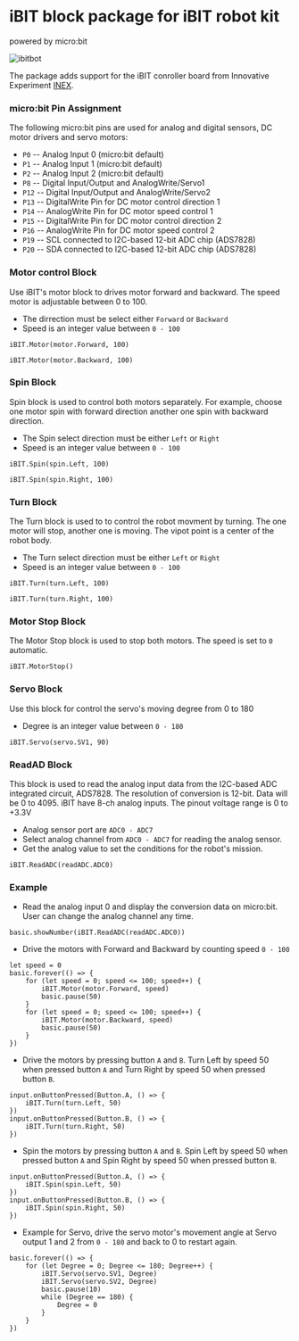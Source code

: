 # iBIT block package for iBIT robot kit

powered by micro:bit

![ibitbot](https://raw.githubusercontent.com/emwta/pxt-iBit/master/icon.png)  

The package adds support for the iBIT conroller board from Innovative Experiment [INEX](https://inex.co.th).

### micro:bit Pin Assignment

The following micro:bit pins are used for analog and digital sensors, DC motor drivers and servo motors:

* ``P0`` -- Analog Input 0 (micro:bit default)
* ``P1`` -- Analog Input 1 (micro:bit default)
* ``P2`` -- Analog Input 2 (micro:bit default)
* ``P8`` -- Digital Input/Output and AnalogWrite/Servo1
* ``P12`` -- Digital Input/Output and AnalogWrite/Servo2
* ``P13`` -- DigitalWrite Pin for DC motor control direction 1
* ``P14`` -- AnalogWrite Pin for DC motor speed control 1
* ``P15`` -- DigitalWrite Pin for DC motor control direction 2
* ``P16`` -- AnalogWrite Pin for DC motor speed control 2
* ``P19`` -- SCL connected to I2C-based 12-bit ADC chip (ADS7828)
* ``P20`` -- SDA connected to I2C-based 12-bit ADC chip (ADS7828)

### Motor control Block

Use iBIT's motor block to drives motor forward and backward. The speed motor is adjustable between 0 to 100.

* The dirrection must be select either `Forward` or `Backward`
* Speed is an integer value between `0 - 100`


```blocks
iBIT.Motor(motor.Forward, 100)

iBIT.Motor(motor.Backward, 100)
```

### Spin Block

Spin block is used to control both motors separately. For example, choose one motor spin with forward direction another one spin with backward direction.

* The Spin select direction must be either `Left` or `Right`
* Speed is an integer value between `0 - 100`

```blocks
iBIT.Spin(spin.Left, 100)

iBIT.Spin(spin.Right, 100)
```

### Turn Block

The Turn block is used to to control the robot movment by turning. The one motor will stop, another one is moving. The vipot point is a center of the robot body.

* The Turn select direction must be either `Left` or `Right`
* Speed is an integer value between `0 - 100`

```blocks
iBIT.Turn(turn.Left, 100)

iBIT.Turn(turn.Right, 100)
```

### Motor Stop Block 

The Motor Stop block is used to stop both motors. The speed is set to `0` automatic.

```blocks
iBIT.MotorStop()
```

### Servo Block

Use this block for control the servo's moving degree from 0 to 180

* Degree is an integer value between `0 - 180`

```blocks
iBIT.Servo(servo.SV1, 90)
```

### ReadAD Block

This block is used to read the analog input data from the I2C-based ADC integrated circuit, ADS7828. The resolution of conversion is 12-bit. Data will be 0 to 4095. iBIT have 8-ch analog inputs. The pinout voltage range is 0 to +3.3V

* Analog sensor port are `ADC0 - ADC7`
* Select analog channel from `ADC0 - ADC7` for reading the analog sensor.
* Get the analog value to set the conditions for the robot's mission.

```block
iBIT.ReadADC(readADC.ADC0)
```

### Example

* Read the analog input 0 and display the conversion data on micro:bit. User can change the analog channel any time.

```blocks
basic.showNumber(iBIT.ReadADC(readADC.ADC0))
```

* Drive the motors with Forward and Backward by counting speed `0 - 100`

```blocks
let speed = 0
basic.forever(() => {
    for (let speed = 0; speed <= 100; speed++) {
        iBIT.Motor(motor.Forward, speed)
        basic.pause(50)
    }
    for (let speed = 0; speed <= 100; speed++) {
        iBIT.Motor(motor.Backward, speed)
        basic.pause(50)
    }
})
```

* Drive the motors by pressing button `A` and `B`. Turn Left by speed 50 when pressed button `A` and Turn Right by speed 50 when pressed button `B`.

```blocks
input.onButtonPressed(Button.A, () => {
    iBIT.Turn(turn.Left, 50)
})
input.onButtonPressed(Button.B, () => {
    iBIT.Turn(turn.Right, 50)
})
```

* Spin the motors by pressing button `A` and `B`. Spin Left by speed 50 when pressed button `A` and Spin Right by speed 50 when pressed button `B`.

```blocks
input.onButtonPressed(Button.A, () => {
    iBIT.Spin(spin.Left, 50)
})
input.onButtonPressed(Button.B, () => {
    iBIT.Spin(spin.Right, 50)
})
```

* Example for Servo, drive the servo motor's movement angle at Servo output 1 and 2 from `0 - 180` and back to 0 to restart again. 

```blocks
basic.forever(() => {
    for (let Degree = 0; Degree <= 180; Degree++) {
        iBIT.Servo(servo.SV1, Degree)
        iBIT.Servo(servo.SV2, Degree)
        basic.pause(10)
        while (Degree == 180) {
            Degree = 0
        }
    }
})
```


